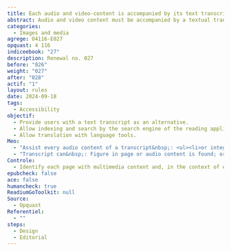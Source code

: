 ```yaml
---
title: Each audio and video-content is accompanied by its text transcript.
abstract: Audio and video content must be accompanied by a textual transcription of sounds and dialogues.
categories:
  - Images and media
agrege: O4116-E027
opquast: 4 116
indiceebook: "27"
description: Renewal no. 027
before: "026"
weight: "027"
after: "028"
actif: "1"
layout: rules
date: 2024-09-18
tags:
  - Accessibility
objectif:
  - Provide users with a text transcript as an alternative.
  - Allow indexing and search by the search engine of the reading application.
  - Allow translation with language tools.
Meo:
  - "Assist every audio content of a transcript&nbsp;: <ul><li>or integer (containing lyrics and description of necessary sounds for understanding); </li><li>That is synthetic (but reflects the totality of the information).</li></ul>"
  - "Transcript can&nbsp;: Figure in page or audio content is found; or immeditate accessible through a link on the page where the audio content is located."
Controle:
  - Identify each page with multimedia content and, in the context of each audio content, ensure the presence of a transcript or link providing access to it.
epubcheck: false
ace: false
humancheck: true
ReadiumGoToolkit: null
Source:
  - Opquast
Referentiel:
  - ""
steps:
  - Design
  - Editorial
---
```

